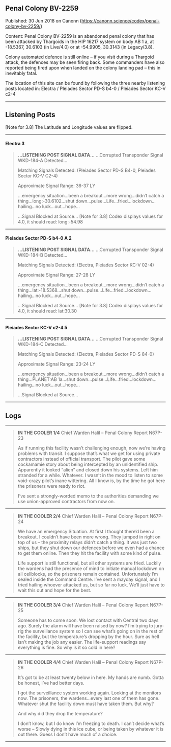 ## Penal Colony BV-2259

Published: 30 Jun 2018 on Canonn (https://canonn.science/codex/penal-colony-bv-2259/)

Content: Penal Colony BV-2259 is an abandoned penal colony that has been attacked by Thargoids in the HIP 16217 system on body AB 1 a, at -18.5367, 30.6103 (in Live/4.0) or at -54.9905, 30.3143 (in Legacy/3.8).

Colony automated defence is still online – if you visit during a Thargoid attack, the defences may be seen firing back. Some commanders have also reported being fired upon when landed on the colony landing pad – this in inevitably fatal.

The location of this site can be found by following the three nearby listening posts located in:
Electra / Pleiades Sector PD-S b4-0 / Pleiades Sector KC-V c2-4

* * *

## Listening Posts

[Note for 3.8] The Latitude and Longitude values are flipped.

* * *

#### Electra 3

> 
> **…LISTENING POST SIGNAL DATA…**
> …Corrupted Transponder Signal WKD-184-A Detected…
> 
> Matching Signals Detected: (Pleiades Sector PD-S B4-0, Pleiades Sector KC-V C2-4)
> 
> Approximate Signal Range: 36-37 LY
> 
> …emergency situation…been a breakout…more wrong…didn’t catch a thing…long:-30.6102…shut down…pulse…Life…fried…lockdown…hailing…no luck…out…hope…
> 
> …Signal Blocked at Source…
> [Note for 3.8] Codex displays values for 4.0, it should read: long:-54.98

* * *

#### Pleiades Sector PD-S b4-0 A 2

> 
> **…LISTENING POST SIGNAL DATA…**
> …Corrupted Transponder Signal WKD-184-B Detected…
> 
> Matching Signals Detected: (Electra, Pleiades Sector KC-V 02-4)
> 
> Approximate Signal Range: 27-28 LY
> 
> …emergency situation…been a breakout…more wrong…didn’t catch a thing…lat:-18.5368…shut down…pulse…Life…fried…lockdown…hailing…no luck…out…hope…
> 
> …Signal Blocked at Source…
> [Note for 3.8] Codex displays values for 4.0, it should read: lat:30.30

* * *

#### Pleiades Sector KC-V c2-4 5

> 
> **…LISTENING POST SIGNAL DATA…**
> …Corrupted Transponder Signal WKD-184-C Detected…
> 
> Matching Signals Detected: (Electra, Pleiades Sector PD-S 84-0)
> 
> Approximate Signal Range: 23-24 LY
> 
> …emergency situation…been a breakout…more wrong…didn’t catch a thing…PLANET:AB 1a…shut down…pulse…Life…fried…lockdown…hailing…no luck…out…hope…
> 
> …Signal Blocked at Source…

* * *

## Logs

* * *

> 
> **IN THE COOLER 1/4**
> Chief Warden Halil – Penal Colony Report N67P-23
> 
> As if running this facility wasn’t challenging enough, now we’re having problems with transit. I suppose that’s what we get for using private contractors instead of official transport. The pilot gave some cockamamie story about being intercepted by an unidentified ship. Apparently it looked “alien” and closed down his systems. Left him stranded for a while. Whatever. I wasn’t in the mood to listen to some void-crazy pilot’s inane wittering. All I know is, by the time he got here the prisoners were ready to riot.
> 
> I’ve sent a strongly-worded memo to the authorities demanding we use union-approved contractors from now on.

* * *

> 
> **IN THE COOLER 2/4**
> Chief Warden Halil – Penal Colony Report N67P-24
> 
> We have an emergency Situation. At first I thought there’d been a breakout. I couldn’t have been more wrong. They jumped in right on top of us – the proximity relays didn’t catch a thing. It was just two ships, but they shut down our defences before we even had a chance to get them online. Then they hit the facility with some kind of pulse. 
> 
> Life support is still functional, but all other systems are fried. Luckily the wardens had the presence of mind to initiate manual lockdown on all cellblocks, so the prisoners remain contained. Unfortunately I’m sealed inside the Command Centre. I’ve sent a mayday signal, and I tried hailing whoever attacked us, but so far no luck. We’ll just have to wait this out and hope for the best.

* * *

> 
> **IN THE COOLER 3/4**
> Chief Warden Halil – Penal Colony Report N67P-25
> 
> Someone has to come soon. We lost contact with Central two days ago. Surely the alarm will have been raised by now? I’m trying to jury-rig the surveillance system so I can see what’s going on in the rest of the facility, but the temperature’s dropping by the hour. Sure as hell isn’t making the job any easier. The life-support readings say everything is fine. So why is it so cold in here?

* * *

> 
> **IN THE COOLER 4/4**
> Chief Warden Halil – Penal Colony Report N67P-26
> 
> It’s got to be at least twenty below in here. My hands are numb. Gotta be honest, I’ve had better days.
> 
> I got the surveillance system working again. Looking at the monitors now. The prisoners, the wardens…every last one of them has gone. Whatever shut the facility down must have taken them. But why?
> 
> And why did they drop the temperature?
> 
> I don’t know, but I do know I’m freezing to death. I can’t decide what’s worse – Slowly dying in this ice cube, or being taken by whatever it is out there. Guess I don’t have much of a choice.

* * *